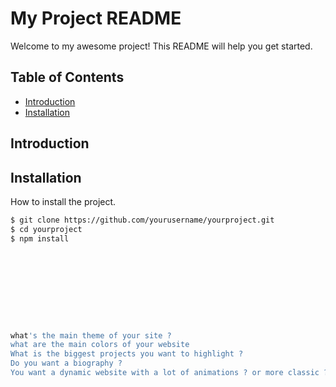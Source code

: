 # My Project README

Welcome to my awesome project! This README will help you get started.

## Table of Contents

- [Introduction](#introduction)
- [Installation](#installation)

## Introduction



## Installation
How to install the project.

```bash
$ git clone https://github.com/yourusername/yourproject.git
$ cd yourproject
$ npm install










what's the main theme of your site ?
what are the main colors of your website
What is the biggest projects you want to highlight ? 
Do you want a biography ? 
You want a dynamic website with a lot of animations ? or more classic ?